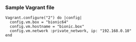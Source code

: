 ### Sample Vagrant file

```
Vagrant.configure("2") do |config| 
  config.vm.box = "bionic64" 
  config.vm.hostname = "bionic.box" 
  config.vm.network :private_network, ip: "192.168.0.10" 
end 
```
